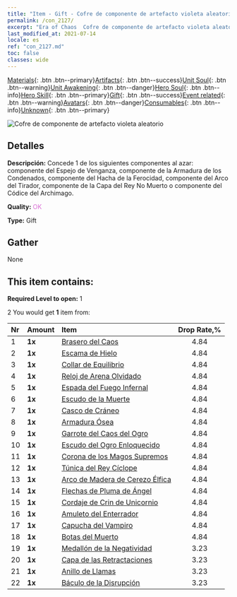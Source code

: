 ```yaml
---
title: "Item - Gift - Cofre de componente de artefacto violeta aleatorio"
permalink: /con_2127/
excerpt: "Era of Chaos  Cofre de componente de artefacto violeta aleatorio"
last_modified_at: 2021-07-14
locale: es
ref: "con_2127.md"
toc: false
classes: wide
---
```

 [Materials](/ItemsES/){: .btn .btn--primary}[Artifacts](/ItemsES/Artifacts/){: .btn .btn--success}[Unit Soul](/ItemsES/UnitSoul/){: .btn .btn--warning}[Unit Awakening](/ItemsES/UnitAwakening/){: .btn .btn--danger}[Hero Soul](/ItemsES/HeroSoul/){: .btn .btn--info}[Hero Skill](/ItemsES/HeroSkill/){: .btn .btn--primary}[Gift](/ItemsES/Gift/){: .btn .btn--success}[Event related](/ItemsES/Events/){: .btn .btn--warning}[Avatars](/ItemsES/Avatars/){: .btn .btn--danger}[Consumables](/ItemsES/Consumables/){: .btn .btn--info}[Unknown](/ItemsES/Unknown/){: .btn .btn--primary}

 ![Cofre de componente de artefacto violeta aleatorio](/images/t/i_907046.png)

## Detalles
 **Descripción:** Concede 1 de los siguientes componentes al azar: componente del Espejo de Venganza, componente de la Armadura de los Condenados, componente del Hacha de la Ferocidad, componente del Arco del Tirador, componente de la Capa del Rey No Muerto o componente del Códice del Archimago.

 **Quality:** <span style="color: #DA70D6">OK</span>

 **Type:** Gift

## Gather

  None

## This item contains:

 **Required Level to open:** 1

 2 You would get **1** item  from:

  | Nr | Amount |     Item    | Drop Rate,% |
  |:---|:-------|:------------|:---------:|
  | 1 |  **1x** | [Brasero del Caos](/ItemsES/art_140/) | 4.84 | 
  | 2 |  **1x** | [Escama de Hielo](/ItemsES/art_141/) | 4.84 | 
  | 3 |  **1x** | [Collar de Equilibrio](/ItemsES/art_142/) | 4.84 | 
  | 4 |  **1x** | [Reloj de Arena Olvidado](/ItemsES/art_143/) | 4.84 | 
  | 5 |  **1x** | [Espada del Fuego Infernal](/ItemsES/art_121/) | 4.84 | 
  | 6 |  **1x** | [Escudo de la Muerte](/ItemsES/art_122/) | 4.84 | 
  | 7 |  **1x** | [Casco de Cráneo](/ItemsES/art_123/) | 4.84 | 
  | 8 |  **1x** | [Armadura Ósea](/ItemsES/art_124/) | 4.84 | 
  | 9 |  **1x** | [Garrote del Caos del Ogro](/ItemsES/art_125/) | 4.84 | 
  | 10 |  **1x** | [Escudo del Ogro Enloquecido](/ItemsES/art_126/) | 4.84 | 
  | 11 |  **1x** | [Corona de los Magos Supremos](/ItemsES/art_127/) | 4.84 | 
  | 12 |  **1x** | [Túnica del Rey Cíclope](/ItemsES/art_128/) | 4.84 | 
  | 13 |  **1x** | [Arco de Madera de Cerezo Élfica](/ItemsES/art_103/) | 4.84 | 
  | 14 |  **1x** | [Flechas de Pluma de Ángel](/ItemsES/art_104/) | 4.84 | 
  | 15 |  **1x** | [Cordaje de Crin de Unicornio](/ItemsES/art_105/) | 4.84 | 
  | 16 |  **1x** | [Amuleto del Enterrador](/ItemsES/art_129/) | 4.84 | 
  | 17 |  **1x** | [Capucha del Vampiro](/ItemsES/art_130/) | 4.84 | 
  | 18 |  **1x** | [Botas del Muerto](/ItemsES/art_131/) | 4.84 | 
  | 19 |  **1x** | [Medallón de la Negatividad](/ItemsES/art_136/) | 3.23 | 
  | 20 |  **1x** | [Capa de las Retractaciones](/ItemsES/art_137/) | 3.23 | 
  | 21 |  **1x** | [Anillo de Llamas](/ItemsES/art_138/) | 3.23 | 
  | 22 |  **1x** | [Báculo de la Disrupción](/ItemsES/art_139/) | 3.23 | 
